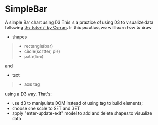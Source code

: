 # SimpleBar
A simple Bar chart using D3
This is a practice of using D3 to visualize data following [the tutorial by Curran](https://www.youtube.com/watch?v=8jvoTV54nXw&list=PL9yYRbwpkykvjkfuRslECO9c1qTq3GgUb&index=4).
In this practice, we will learn how to draw
+ shapes
> + rectangle(bar)
> + circle(scatter, pie)
> + path(line)

and

+ text
> + axis tag

using a D3 way. That's:
+ use d3 to manipulate DOM instead of using tag to build elements;
+ choose one scale to SET and GET
+ apply "enter-update-exit" model to add and delete shapes to visualize data
